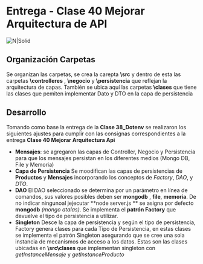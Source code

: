 # Entrega - Clase 40 Mejorar Arquitectura de API
![N|Solid](https://cdn0.iconfinder.com/data/icons/thin-line-icons-for-seo-and-development-1/64/Programming_Development_Api-48.png)
## Organización Carpetas
Se organizan las carpetas, se crea la carepta **\src** y dentro de esta las carpetas **\controlleres** , **\negocio** y **\persistencia** que reflejan la arquitectura de capas. También se ubica aquí las carpetas **\clases** que tiene las clases que pemiten implementar Dato y DTO en la capa de persistencia
## Desarrollo
Tomando como base la entrega de la **Clase 38_Dotenv** se realizaron los siguientes ajustes para cumplir con las consignas correspondientes a la  entrega **Clase 40 Mejorar Arquitectura Api**
- **Mensajes**: se agregaron las capas de Controller, Negocio y Persistencia para que los mensajes persistan en los diferentes medios (Mongo DB, File y Memoria)
- **Capa de Persistencia**
Se moodifican las capas de persistencias de **Productos** y **Mensajes** incorporando los conceptos de *Factory*, *DAO*, y *DTO*.
- **DAO**
El DAO seleccionado se determina por un parámetro en línea de comandos, sus valores posibles deben ser **mongodb** , **file**, **memoria**. De no indicar ningunoal jejecutar **node server.js ** se asigna por defecto **mongodb** *(mongo atalas)*. Se implementa el **patrón Factory** que devuelve el tipo de persistencia a utilizar.
- **Singleton**
Desce la capa de persistencia y según el tipo de persistencia, Factory genera clases para cada Tipo de Persistencia, en estas clases se implementa el patrón Singleton asegurando que se cree una sola instancia de mecanismos de acceso a los datos. Estas son las clases ubicadas en **\src\clases** que implementan singleton con *getInstanceMensaje* y *getInstanceProducto*